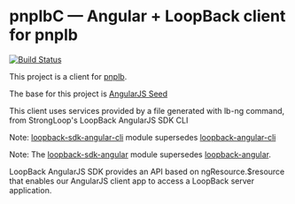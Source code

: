 # pnplbC — Angular + LoopBack client for pnplb

[![Build Status](https://travis-ci.org/HartasCuerdas/pnplbC.svg?branch=master)](https://travis-ci.org/HartasCuerdas/pnplbC)

This project is a client for [pnplb](https://github.com/HartasCuerdas/pnplb).

The base for this project is [AngularJS Seed](https://github.com/angular/angular-seed)

This client uses services provided by a file generated with lb-ng command, from StrongLoop's LoopBack AngularJS SDK CLI

Note: [loopback-sdk-angular-cli](https://github.com/strongloop/loopback-sdk-angular-cli) module supersedes [loopback-angular-cli](https://www.npmjs.org/package/loopback-angular-cli)

Note: The [loopback-sdk-angular](https://github.com/strongloop/loopback-sdk-angular) module supersedes [loopback-angular](https://www.npmjs.org/loopback-angular).

LoopBack AngularJS SDK provides an API based on ngResource.$resource that enables our AngularJS client app to access a LoopBack server application.
